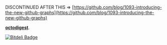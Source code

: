 DISCONTINUED AFTER THIS => [https://github.com/blog/1093-introducing-the-new-github-graphs](https://github.com/blog/1093-introducing-the-new-github-graphs)

[**octodigest**](http://it.isagit.com).


[![Bitdeli Badge](https://d2weczhvl823v0.cloudfront.net/gildo/octodigest/trend.png)](https://bitdeli.com/free "Bitdeli Badge")

